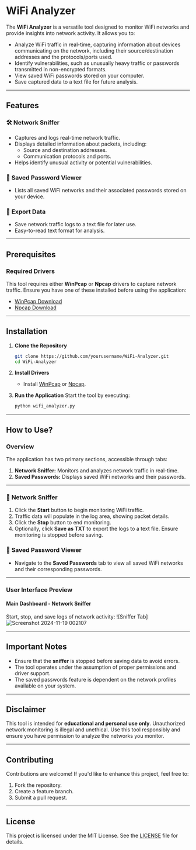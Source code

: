 
# WiFi Analyzer

The **WiFi Analyzer** is a versatile tool designed to monitor WiFi networks and provide insights into network activity. It allows you to:
- Analyze WiFi traffic in real-time, capturing information about devices communicating on the network, including their source/destination addresses and the protocols/ports used.
- Identify vulnerabilities, such as unusually heavy traffic or passwords transmitted in non-encrypted formats.
- View saved WiFi passwords stored on your computer.
- Save captured data to a text file for future analysis.

---

## Features

### 🛠️ **Network Sniffer**
- Captures and logs real-time network traffic.
- Displays detailed information about packets, including:
  - Source and destination addresses.
  - Communication protocols and ports.
- Helps identify unusual activity or potential vulnerabilities.

### 🔑 **Saved Password Viewer**
- Lists all saved WiFi networks and their associated passwords stored on your device.

### 📁 **Export Data**
- Save network traffic logs to a text file for later use.
- Easy-to-read text format for analysis.

---

## Prerequisites

### Required Drivers
This tool requires either **WinPcap** or **Npcap** drivers to capture network traffic. Ensure you have one of these installed before using the application:
- [WinPcap Download](https://www.winpcap.org/install/default.htm)
- [Npcap Download](https://nmap.org/npcap/)

---

## Installation

1. **Clone the Repository**
   ```bash
   git clone https://github.com/yourusername/WiFi-Analyzer.git
   cd WiFi-Analyzer
   ```


2. **Install Drivers**
   - Install [WinPcap](https://www.winpcap.org/install/default.htm) or [Npcap](https://nmap.org/npcap/).

3. **Run the Application**
   Start the tool by executing:
   ```bash
   python wifi_analyzer.py
   ```

---

## How to Use?

### Overview
The application has two primary sections, accessible through tabs:
1. **Network Sniffer:** Monitors and analyzes network traffic in real-time.
2. **Saved Passwords:** Displays saved WiFi networks and their passwords.

---

### 📡 **Network Sniffer**

1. Click the **Start** button to begin monitoring WiFi traffic.
2. Traffic data will populate in the log area, showing packet details.
3. Click the **Stop** button to end monitoring.
4. Optionally, click **Save as TXT** to export the logs to a text file. Ensure monitoring is stopped before saving.

### 🔑 **Saved Password Viewer**

- Navigate to the **Saved Passwords** tab to view all saved WiFi networks and their corresponding passwords.

---

### User Interface Preview

#### **Main Dashboard - Network Sniffer**
Start, stop, and save logs of network activity:
![Sniffer Tab]![Screenshot 2024-11-19 002107](https://github.com/user-attachments/assets/7653d213-95fd-4c58-8084-00af77468a9b)




---

## Important Notes

- Ensure that the **sniffer** is stopped before saving data to avoid errors.
- The tool operates under the assumption of proper permissions and driver support.
- The saved passwords feature is dependent on the network profiles available on your system.

---

## Disclaimer

This tool is intended for **educational and personal use only**. Unauthorized network monitoring is illegal and unethical. Use this tool responsibly and ensure you have permission to analyze the networks you monitor.

---

## Contributing

Contributions are welcome! If you'd like to enhance this project, feel free to:
1. Fork the repository.
2. Create a feature branch.
3. Submit a pull request.

---

## License

This project is licensed under the MIT License. See the [LICENSE](LICENSE) file for details.
